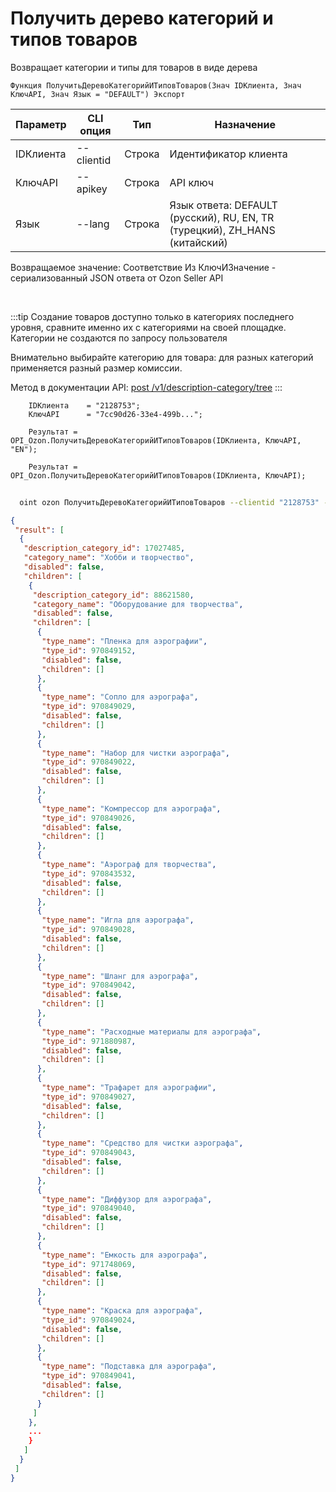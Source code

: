 ﻿---
sidebar_position: 1
---

# Получить дерево категорий и типов товаров
 Возвращает категории и типы для товаров в виде дерева



`Функция ПолучитьДеревоКатегорийИТиповТоваров(Знач IDКлиента, Знач КлючAPI, Знач Язык = "DEFAULT") Экспорт`

  | Параметр | CLI опция | Тип | Назначение |
  |-|-|-|-|
  | IDКлиента | --clientid | Строка | Идентификатор клиента |
  | КлючAPI | --apikey | Строка | API ключ |
  | Язык | --lang | Строка | Язык ответа: DEFAULT (русский), RU, EN, TR (турецкий), ZH_HANS (китайский) |

  
  Возвращаемое значение:   Соответствие Из КлючИЗначение - сериализованный JSON ответа от Ozon Seller API

<br/>

:::tip
Создание товаров доступно только в категориях последнего уровня, сравните именно их с категориями на своей площадке. Категории не создаются по запросу пользователя

 Внимательно выбирайте категорию для товара: для разных категорий применяется разный размер комиссии.

 Метод в документации API: [post /v1/description-category/tree](https://docs.ozon.ru/api/seller/#operation/DescriptionCategoryAPI_GetTree)
:::
<br/>


```bsl title="Пример кода"
    IDКлиента    = "2128753";
    КлючAPI      = "7cc90d26-33e4-499b...";

    Результат = OPI_Ozon.ПолучитьДеревоКатегорийИТиповТоваров(IDКлиента, КлючAPI, "EN");

    Результат = OPI_Ozon.ПолучитьДеревоКатегорийИТиповТоваров(IDКлиента, КлючAPI);
```



```sh title="Пример команды CLI"
    
  oint ozon ПолучитьДеревоКатегорийИТиповТоваров --clientid "2128753" --apikey "7cc90d26-33e4-499b..." --lang %lang%

```

```json title="Результат"
{
 "result": [
  {
   "description_category_id": 17027485,
   "category_name": "Хобби и творчество",
   "disabled": false,
   "children": [
    {
     "description_category_id": 88621580,
     "category_name": "Оборудование для творчества",
     "disabled": false,
     "children": [
      {
       "type_name": "Пленка для аэрографии",
       "type_id": 970849152,
       "disabled": false,
       "children": []
      },
      {
       "type_name": "Сопло для аэрографа",
       "type_id": 970849029,
       "disabled": false,
       "children": []
      },
      {
       "type_name": "Набор для чистки аэрографа",
       "type_id": 970849022,
       "disabled": false,
       "children": []
      },
      {
       "type_name": "Компрессор для аэрографа",
       "type_id": 970849026,
       "disabled": false,
       "children": []
      },
      {
       "type_name": "Аэрограф для творчества",
       "type_id": 970843532,
       "disabled": false,
       "children": []
      },
      {
       "type_name": "Игла для аэрографа",
       "type_id": 970849028,
       "disabled": false,
       "children": []
      },
      {
       "type_name": "Шланг для аэрографа",
       "type_id": 970849042,
       "disabled": false,
       "children": []
      },
      {
       "type_name": "Расходные материалы для аэрографа",
       "type_id": 971880987,
       "disabled": false,
       "children": []
      },
      {
       "type_name": "Трафарет для аэрографии",
       "type_id": 970849027,
       "disabled": false,
       "children": []
      },
      {
       "type_name": "Средство для чистки аэрографа",
       "type_id": 970849043,
       "disabled": false,
       "children": []
      },
      {
       "type_name": "Диффузор для аэрографа",
       "type_id": 970849040,
       "disabled": false,
       "children": []
      },
      {
       "type_name": "Емкость для аэрографа",
       "type_id": 971748069,
       "disabled": false,
       "children": []
      },
      {
       "type_name": "Краска для аэрографа",
       "type_id": 970849024,
       "disabled": false,
       "children": []
      },
      {
       "type_name": "Подставка для аэрографа",
       "type_id": 970849041,
       "disabled": false,
       "children": []
      }
     ]
    },
 	...
    }
   ]
  }
 ]
}
```
